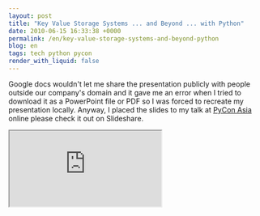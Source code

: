 ```yaml
---
layout: post
title: "Key Value Storage Systems ... and Beyond ... with Python"
date: 2010-06-15 16:33:38 +0000
permalink: /en/key-value-storage-systems-and-beyond-python
blog: en
tags: tech python pycon
render_with_liquid: false
---
```


Google docs wouldn't let me share the presentation publicly with people outside
our company's domain and it gave me an error when I tried to download it as a
PowerPoint file or PDF so I was forced to recreate my presentation locally.
Anyway, I placed the slides to my talk at [PyCon Asia](http://pycon.sit.rp.sg/)
online please check it out on Slideshare.

<iframe
    title="Slideshare viewer"
    src="https://www.slideshare.net/slideshow/embed_code/key/jWbLwzJMBFbw2M"
    class="slideshare"
    allowfullscreen>
</iframe>
